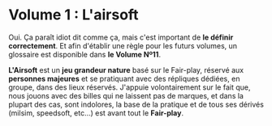 # Volume 1 : L'airsoft

Oui. Ça paraît idiot dit comme ça, mais c'est important de __le définir correctement__. Et afin d'établir une règle pour les futurs volumes, un glossaire est disponible dans __le Volume Nº11__.

**L'Airsoft** est un __jeu grandeur nature__ basé sur le Fair-play, réservé aux **personnes majeures** et se pratiquant avec des répliques dédiées, en groupe, dans des lieux réservés. 
J'appuie volontairement sur le fait que, nous jouons avec des billes qui ne laissent pas de marques, et dans la plupart des cas, sont indolores, la base de la pratique et de tous ses dérivés (milsim, speedsoft, etc…) est avant tout le **Fair-play**.
